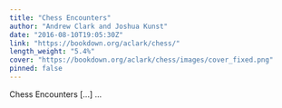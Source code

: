 ```yaml
---
title: "Chess Encounters"
author: "Andrew Clark and Joshua Kunst"
date: "2016-08-10T19:05:30Z"
link: "https://bookdown.org/aclark/chess/"
length_weight: "5.4%"
cover: "https://bookdown.org/aclark/chess/images/cover_fixed.png"
pinned: false
---
```


Chess Encounters [...]  ...
